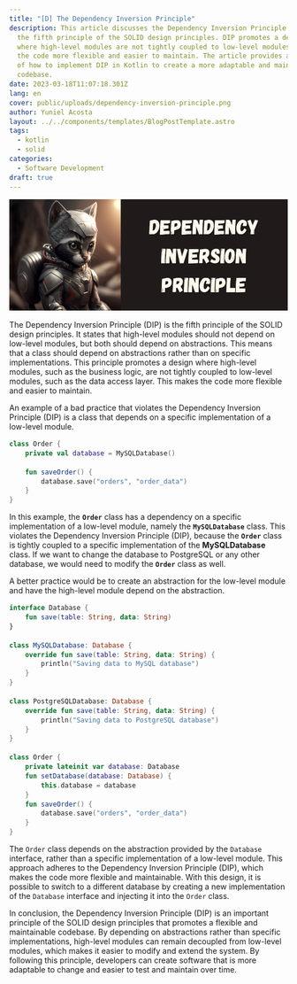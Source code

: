 ```yaml
---
title: "[D] The Dependency Inversion Principle"
description: This article discusses the Dependency Inversion Principle (DIP),
  the fifth principle of the SOLID design principles. DIP promotes a design
  where high-level modules are not tightly coupled to low-level modules, making
  the code more flexible and easier to maintain. The article provides an example
  of how to implement DIP in Kotlin to create a more adaptable and maintainable
  codebase.
date: 2023-03-18T11:07:18.301Z
lang: en
cover: public/uploads/dependency-inversion-principle.png
author: Yuniel Acosta
layout: ../../components/templates/BlogPostTemplate.astro
tags:
  - kotlin
  - solid
categories:
  - Software Development
draft: true
---
```

![Dependency Inversion Principle](public/uploads/dependency-inversion-principle.png "Dependency Inversion Principle")

The Dependency Inversion Principle (DIP) is the fifth principle of the SOLID design principles. It states that high-level modules should not depend on low-level modules, but both should depend on abstractions. This means that a class should depend on abstractions rather than on specific implementations. This principle promotes a design where high-level modules, such as the business logic, are not tightly coupled to low-level modules, such as the data access layer. This makes the code more flexible and easier to maintain.

An example of a bad practice that violates the Dependency Inversion Principle (DIP) is a class that depends on a specific implementation of a low-level module.

```kotlin
class Order {
    private val database = MySQLDatabase()

    fun saveOrder() {
        database.save("orders", "order_data")
    }
}

```

In this example, the **`Order`** class has a dependency on a specific implementation of a low-level module, namely the **`MySQLDatabase`** class. This violates the Dependency Inversion Principle (DIP), because the **`Order`** class is tightly coupled to a specific implementation of the **MySQLDatabase** class. If we want to change the database to PostgreSQL or any other database, we would need to modify the **`Order`** class as well.

A better practice would be to create an abstraction for the low-level module and have the high-level module depend on the abstraction.

```kotlin
interface Database {
    fun save(table: String, data: String)
}

class MySQLDatabase: Database {
    override fun save(table: String, data: String) {
        println("Saving data to MySQL database")
    }
}

class PostgreSQLDatabase: Database {
    override fun save(table: String, data: String) {
        println("Saving data to PostgreSQL database")
    }
}

class Order {
    private lateinit var database: Database
    fun setDatabase(database: Database) {
        this.database = database
    }
    fun saveOrder() {
        database.save("orders", "order_data")
    }
}

```

The `Order` class depends on the abstraction provided by the `Database` interface, rather than a specific implementation of a low-level module. This approach adheres to the Dependency Inversion Principle (DIP), which makes the code more flexible and maintainable. With this design, it is possible to switch to a different database by creating a new implementation of the `Database` interface and injecting it into the `Order` class.

In conclusion, the Dependency Inversion Principle (DIP) is an important principle of the SOLID design principles that promotes a flexible and maintainable codebase. By depending on abstractions rather than specific implementations, high-level modules can remain decoupled from low-level modules, which makes it easier to modify and extend the system. By following this principle, developers can create software that is more adaptable to change and easier to test and maintain over time.